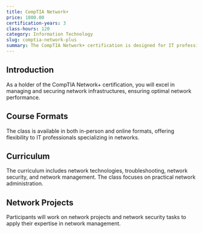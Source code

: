 ```yaml
---
title: CompTIA Network+
price: 1800.00
certification-years: 3
class-hours: 120
category: Information Technology
slug: comptia-network-plus
summary: The CompTIA Network+ certification is designed for IT professionals in network roles. This comprehensive class covers network technologies, troubleshooting, and network security. It equips candidates with the skills needed to manage and secure network infrastructures.
---
```


## Introduction

As a holder of the CompTIA Network+ certification, you will excel in managing and securing network infrastructures, ensuring optimal network performance.

## Course Formats

The class is available in both in-person and online formats, offering flexibility to IT professionals specializing in networks.

## Curriculum

The curriculum includes network technologies, troubleshooting, network security, and network management. The class focuses on practical network administration.

## Network Projects

Participants will work on network projects and network security tasks to apply their expertise in network management.

